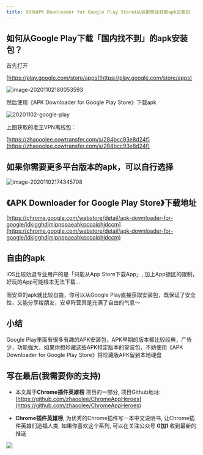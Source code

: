 ```yaml
---
title: 083《APK Downloader for Google Play Store》从谷歌商店获取apk安装包
---
```




## 如何从Google Play下载「国内找不到」的apk安装包？


首先打开

[https://play.google.com/store/apps](https://play.google.com/store/apps)

![image-20201102180053593](https://www.v2fy.com/asset/0i/ChromeAppHeroes/page/083-apk-downloader-for-google-2020-11-02.assets/image-20201102180053593.png)

然后使用《APK Downloader for Google Play Store》下载apk

![20201102-google-play](https://www.v2fy.com/asset/0i/ChromeAppHeroes/page/083-apk-downloader-for-google-2020-11-02.assets/20201102-google-play.gif)

上图获取的老王VPN离线包：

[https://zhaooolee.cowtransfer.com/s/284bcc93e8d24f](https://zhaooolee.cowtransfer.com/s/284bcc93e8d24f)


## 如果你需要更多平台版本的apk，可以自行选择


![image-20201102174345708](https://www.v2fy.com/asset/0i/ChromeAppHeroes/page/083-apk-downloader-for-google-2020-11-02.assets/image-20201102174345708.png)


## 《APK Downloader for Google Play Store》下载地址



[https://chrome.google.com/webstore/detail/apk-downloader-for-google/idkigghdjmipnppaeahkpcoaiphjdccm](https://chrome.google.com/webstore/detail/apk-downloader-for-google/idkigghdjmipnppaeahkpcoaiphjdccm)


## 自由的apk

iOS比较劝退专业用户的是「只能从App Store下载App」, 加上App锁区的限制，好玩的App可能根本无法下载...

而安卓的apk就比较自由，你可以从Google Play直接获取安装包，既保证了安全性，又能分享给朋友，安卓阵营真是充满了自由的气息～


## 小结

Google Play里面有很多有趣的APK安装包，APK早期的版本都比较经典，广告少，功能强大，如果你想珍藏这些APK特定版本的安装包，不妨使用《APK Downloader for Google Play Store》将珍藏版APK留到本地硬盘





## 写在最后(我需要你的支持)

- 本文属于**Chrome插件英雄榜** 项目的一部分, 项目Github地址: [https://github.com/zhaoolee/ChromeAppHeroes](https://github.com/zhaoolee/ChromeAppHeroes)

- **Chrome插件英雄榜**, 为优秀的Chrome插件写一本中文说明书, 让Chrome插件英雄们造福人类, 如果你喜欢这个系列, 可以在关注公众号 **0加1** 收到最新的推送


![](https://www.v2fy.com/asset/0i/ChromeAppHeroes/page/072_one_note_web_clipper.assets/jikemiji.png)
